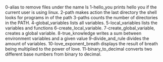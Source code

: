 0-alias to remove files under the name ls
1-hello_you prints hello you if the current user is using linux.
2-path makes action the last directory the shell looks for programs in of the path
3-paths counts the number of directories in the PATH.
4-global_variables lists all variables.
5-local_variables lists the variables and functions
6-create_local_variable.
7-create_global_variable, creates a global variable.
8-true_knowledge writes a sum between environment variables and a given value
9-divide_and_rule divides the amount of variables.
10-love_exponent_breath displays the result of breath being multiplied to the power of love.
11-binary_to_decimal converts two different base numbers from binary to decimal.
